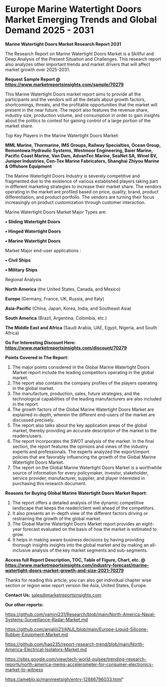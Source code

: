  # Europe Marine Watertight Doors Market Emerging Trends and Global Demand 2025 - 2031

<strong>Marine Watertight Doors Market Research Report 2031</strong>

The Research Report on Marine Watertight Doors Market is a Skillful and Deep Analysis of the Present Situation and Challenges. This research report also analyzes other important trends and market drivers that will affect market growth over 2025-2031.

<strong>Request Sample Report @ <a href=https://www.marketreportsinsights.com/sample/70279>https://www.marketreportsinsights.com/sample/70279</a></strong>

This Marine Watertight Doors market report aims to provide all the participants and the vendors will all the details about growth factors, shortcomings, threats, and the profitable opportunities that the market will present in the near future. The report also features the revenue share, industry size, production volume, and consumption in order to gain insights about the politics to contest for gaining control of a large portion of the market share.

Top Key Players in the Marine Watertight Doors Market:

<strong>MML Marine, Thormarine, IMS Groups, Railway Specialties, Ocean Group, Remontowa Hydraulic Systems, Westmoor Engineering, Baier Marine, Pacific Coast Marine, Van Dam, AdvanTec Marine, SeaNet SA, Winel BV, Juniper Industries, Cen-Tex Marine Fabricators, Shanghai Zhiyou Marine & Offshore Equipment</strong>

The Marine Watertight Doors Industry is severely competitive and fragmented due to the existence of various established players taking part in different marketing strategies to increase their market share. The vendors operating in the market are profiled based on price, quality, brand, product differentiation, and product portfolio. The vendors are turning their focus increasingly on product customization through customer interaction.

Marine Watertight Doors Market Major Types are:

<strong>• Sliding Watertight Doors

• Hinged Watertight Doors

• Marine Watertight Doors</strong>

Market Major end-user applications :

<strong>• Civil Ships

• Military Ships</strong>

Regional Analysis

</u><strong><b>North America</b></strong> (the United States, Canada, and Mexico)

<strong><b>Europe </b></strong>(Germany, France, UK, Russia, and Italy)

<strong><b>Asia-Pacific</b></strong> (China, Japan, Korea, India, and Southeast Asia)

<strong><b>South America</b></strong> (Brazil, Argentina, Colombia, etc.)

<strong><b>The Middle East and Africa</b></strong> (Saudi Arabia, UAE, Egypt, Nigeria, and South Africa)

<strong>Go For Interesting Discount Here: <a href=https://www.marketreportsinsights.com/discount/70279>https://www.marketreportsinsights.com/discount/70279</a></strong>

<strong>Points Covered in The Report:</strong>
<ol>
  <li>The major points considered in the Global Marine Watertight Doors Market report include the leading competitors operating in the global market.</li>
  <li>The report also contains the company profiles of the players operating in the global market.</li>
  <li>The manufacture, production, sales, future strategies, and the technological capabilities of the leading manufacturers are also included in the report.</li>
  <li>The growth factors of the Global Marine Watertight Doors Market are explained in-depth, wherein the different end-users of the market are discussed precisely.</li>
  <li>The report also talks about the key application areas of the global market, thereby providing an accurate description of the market to the readers/users.</li>
  <li>The report incorporates the SWOT analysis of the market. In the final section, the report features the opinions and views of the industry experts and professionals. The experts analyzed the export/import policies that are favorably influencing the growth of the Global Marine Watertight Doors Market.</li>
  <li>The report on the Global Marine Watertight Doors Market is a worthwhile source of information for every policymaker, investor, stakeholder, service provider, manufacturer, supplier, and player interested in purchasing this research document.</li>
</ol>
<strong>Reasons for Buying Global Marine Watertight Doors Market Report:</strong>

<ol>
  <li>The report offers a detailed analysis of the dynamic competitive landscape that keeps the reader/client well ahead of the competitors.</li>
  <li>It also presents an in-depth view of the different factors driving or restraining the growth of the global market.</li>
  <li>The Global Marine Watertight Doors Market report provides an eight-year forecast evaluated on the basis of how the market is estimated to grow.</li>
  <li>It helps in making aware business decisions by having providing thorough insights insights into the global market and by making an all-inclusive analysis of the key market segments and sub-segments.</li>
</ol>
<strong>Access full Report Description, TOC, Table of Figure, Chart, etc. @ <a href=https://www.marketreportsinsights.com/industry-forecast/marine-watertight-doors-market-growth-and-size-2021-70279>https://www.marketreportsinsights.com/industry-forecast/marine-watertight-doors-market-growth-and-size-2021-70279</a></strong>


Thanks for reading this article; you can also get individual chapter wise section or region wise report version like Asia, United States, Europe.

<strong>Contact Us:</strong>
sales@marketreportsinsights.com

<strong>Our other reports:</strong>

<a href=https://github.com/yamini231/Research/blob/main/North-America-Naval-Systems-Surveillance-Radar-Market.md>https://github.com/yamini231/Research/blob/main/North-America-Naval-Systems-Surveillance-Radar-Market.md</a>

<a href=https://github.com/anjaliiii21/ANJL/blob/main/Europe-Liquid-Silicone-Rubber-Equipment-Market.md>https://github.com/anjaliiii21/ANJL/blob/main/Europe-Liquid-Silicone-Rubber-Equipment-Market.md</a>

<a href=https://github.com/haq235/report-research-trend/blob/main/North-America-Electrical-Isolators-Market.md>https://github.com/haq235/report-research-trend/blob/main/North-America-Electrical-Isolators-Market.md</a>

<a href=https://sites.google.com/view/tech-world-pulsee/trending-research-reports/north-america-mems-accelerometer-for-consumer-electronics-market-to-witness>https://sites.google.com/view/tech-world-pulsee/trending-research-reports/north-america-mems-accelerometer-for-consumer-electronics-market-to-witness</a>

<a href=https://ameblo.jp/manmeetsigh/entry-12886796033.html>https://ameblo.jp/manmeetsigh/entry-12886796033.html</a>"
